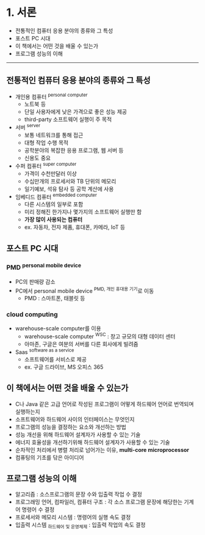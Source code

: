 # 1. 서론

- 전통적인 컴퓨터 응용 분야의 종류와 그 특성
- 포스트 PC 시대
- 이 책에서는 어떤 것을 배울 수 있는가
- 프로그램 성능의 이해

---

## 전통적인 컴퓨터 응용 분야의 종류와 그 특성

- 개인용 컴퓨터 <sup>personal computer</sup>
    - 노트북 등
    - 단일 사용자에게 낮은 가격으로 좋은 성능 제공
    - third-party 소프트웨어 실행이 주 목적
- 서버 <sup>server</sup>
    - 보통 네트워크를 통해 접근
    - 대형 작업 수행 목적
    - 공학분야의 복잡한 응용 프로그램, 웹 서버 등
    - 신용도 중요
- 수퍼 컴퓨터 <sup>super computer</sup>
    - 가격이 수천만달러 이상
    - 수십만개의 프로세서와 TB 단위의 메모리
    - 일기예보, 석유 탐사 등 공학 계산에 사용
- 임베디드 컴퓨터 <sup>embedded computer</sup>
    - 다른 시스템의 일부로 포함
    - 미리 정해진 한가지나 몇가지의 소프트웨어 실행만 함
    - **가장 많이 사용되는 컴퓨터**
    - ex. 자동차, 전자 제품, 휴대폰, 카메라, IoT 등

## 포스트 PC 시대

### PMD <sup>personal mobile device</sup>

- PC의 판매량 감소
- PC에서 personal mobile device <sup>PMD, 개인 휴대용 기기</sup>로 이동
    - PMD : 스마트폰, 태블릿 등

### cloud computing

- warehouse-scale computer를 이용
    - warehouse-scale computer <sup>WSC</sup> : 창고 규모의 대형 데이터 센터
    - 아마존, 구글은 여분의 서버를 다른 회사에게 빌려줌
- Saas <sup>software as a service</sup>
    - 소프트웨어를 서비스로 제공
    - ex. 구글 드라이브, MS 오피스 365

## 이 책에서는 어떤 것을 배울 수 있는가

- C나 Java 같은 고급 언어로 작성된 프로그램이 어떻게 하드웨어 언어로 번역되며 실행하는지
- 소프트웨어와 하드웨어 사이의 인터페이스는 무엇인지
- 프로그램의 성능을 결정하는 요소와 개선하는 방법
- 성능 개선을 위해 하드웨어 설계자가 사용할 수 있는 기술
- 에너지 효율성을 개선하기위해 하드웨어 설계자가 사용할 수 있는 기술
- 순차적인 처리에서 병렬 처리로 넘어가는 이유, **multi-core microprocessor**
- 컴퓨팅의 기초를 닦은 아이디어

## 프로그램 성능의 이해

- 알고리즘 : 소스프로그램의 문장 수와 입출력 작업 수 결정
- 프로그래밍 언어, 컴파일러, 컴퓨터 구조 : 각 소스 프로그램 문장에 해당한는 기계어 명령어 수 결정
- 프로세서와 메모리 시스템 : 명령어의 실행 속도 결정
- 입출력 시스템 <sub>하드웨어 및 운영체제</sub> : 입출력 작업의 속도 결정